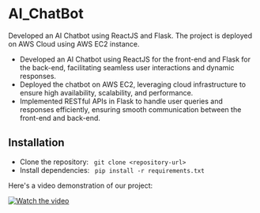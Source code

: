 # AI_ChatBot
Developed an AI Chatbot using ReactJS and Flask. The project is deployed on AWS Cloud using AWS EC2 instance.

- Developed an AI Chatbot using ReactJS for the front-end and Flask for the back-end, facilitating seamless user interactions and dynamic responses.
- Deployed the chatbot on AWS EC2, leveraging cloud infrastructure to ensure high availability, scalability, and performance.
- Implemented RESTful APIs in Flask to handle user queries and responses efficiently, ensuring smooth communication between the front-end and back-end.


## Installation
- Clone the repository:
` git clone <repository-url>`
- Install dependencies:
``` pip install -r requirements.txt```

Here's a video demonstration of our project:

[![Watch the video](AI_Chatbot.png)](https://drive.google.com/file/d/1xAR3q82C1a0LrHI2Vk0li-ReULnl4jVW/view?usp=sharing)
